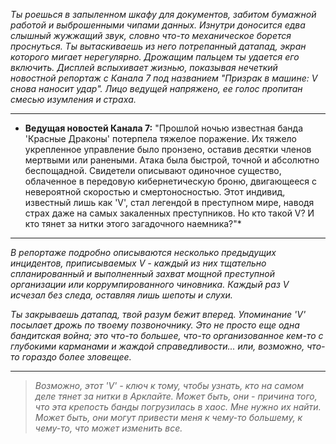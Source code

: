 _Ты роешься в запыленном шкафу для документов, забитом бумажной работой и выброшенными чипами данных. Изнутри доносится едва слышный жужжащий звук, словно что-то механическое борется проснуться. Ты вытаскиваешь из него потрепанный датапад, экран которого мигает нерегулярно. Дрожащим пальцем ты удается его включить. Дисплей вспыхивает жизнью, показывая нечеткий новостной репортаж с Канала 7 под названием "Призрак в машине: V снова наносит удар". Лицо ведущей напряжено, ее голос пропитан смесью изумления и страха._

---

- **Ведущая новостей Канала 7:** "Прошлой ночью известная банда 'Красные Драконы' потерпела тяжелое поражение. Их тяжело укрепленное управление было пронзено, оставив десятки членов мертвыми или ранеными. Атака была быстрой, точной и абсолютно беспощадной. Свидетели описывают одиночное существо, облаченное в передовую кибернетическую броню, двигающееся с невероятной скоростью и смертоносностью. Этот индивид, известный лишь как 'V', стал легендой в преступном мире, наводя страх даже на самых закаленных преступников. Но кто такой V? И кто тянет за нитки этого загадочного наемника?"\*

---

_В репортаже подробно описываются несколько предыдущих инцидентов, приписываемых V - каждый из них тщательно спланированный и выполненный захват мощной преступной организации или коррумпированного чиновника. Каждый раз V исчезал без следа, оставляя лишь шепоты и слухи._

_Ты закрываешь датапад, твой разум бежит вперед. Упоминание 'V' посылает дрожь по твоему позвоночнику. Это не просто еще одна бандитская война; это что-то большее, что-то организованное кем-то с глубокими карманами и жаждой справедливости... или, возможно, что-то гораздо более зловещее._

---

> _Возможно, этот 'V' - ключ к тому, чтобы узнать, кто на самом деле тянет за нитки в Арклайте. Может быть, они - причина того, что эта крепость банды погрузилась в хаос. Мне нужно их найти. Может быть, они могут привести меня к чему-то большему, к чему-то, что может изменить все._
